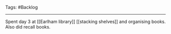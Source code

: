 Tags: #Backlog

---
Spent day 3 at [[Earlham library]] [[stacking shelves]] and organising books.
Also did recall books.
